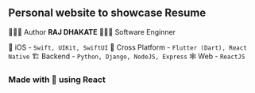 ## Personal website to showcase Resume

🙋🏽‍♂️ Author **RAJ DHAKATE**
👨🏽‍💻 Software Enginner


📱 iOS - `Swift, UIKit, SwiftUI`
🎿 Cross Platform - `Flutter (Dart), React Native`
🏗️ Backend - `Python, Django, NodeJS, Express`
🕸️ Web - `ReactJS`

### Made with 💙 using React
